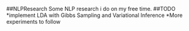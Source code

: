 ##NLPResearch
Some NLP research i do on my free time.
##TODO
*implement LDA with Gibbs Sampling and Variational Inference
*More experiments to follow
